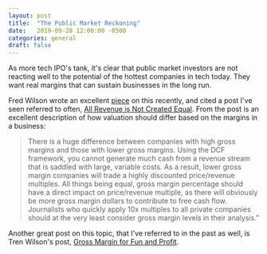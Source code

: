 ```yaml
---
layout: post
title:  "The Public Market Reckoning"
date:   2019-09-28 12:00:00 -0500
categories: general
draft: false
---
```


As more tech IPO's tank, it's clear that public market investors are not reacting well to the potential of the hottest companies in tech today. They want real margins that can sustain businesses in the long run. 

Fred Wilson wrote an excellent [piece](https://avc.com/2019/09/the-great-public-market-reckoning/) on this recently, and cited a post I've seen referred to often, [All Revenue is Not Created Equal](http://abovethecrowd.com/2011/05/24/all-revenue-is-not-created-equal-the-keys-to-the-10x-revenue-club/). From the post is an excellent description of how valuation should differ based on the margins in a business:

> There is a huge difference between companies with high gross margins and those with lower gross margins. Using the DCF framework, you cannot generate much cash from a revenue stream that is saddled with large, variable costs. As a result, lower gross margin companies will trade a highly discounted price/revenue multiples. All things being equal, gross margin percentage should have a direct impact on price/revenue multiple, as there will obviously be more gross margin dollars to contribute to free cash flow. Journalists who quickly apply 10x multiples to all private companies should at the very least consider gross margin levels in their analysis.”

Another great post on this topic, that I've referred to in the past as well, is Tren Wilson's post, [Gross Margin for Fun and Profit](https://25iq.com/2017/02/04/gross-margin-for-fun-and-profit-involves-beer-and-music-streaming/).